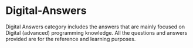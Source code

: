 # Digital-Answers
Digital Answers category includes the answers that are mainly focused on Digital (advanced) programming knowledge. All the questions and answers provided are for the reference and learning purposes.

